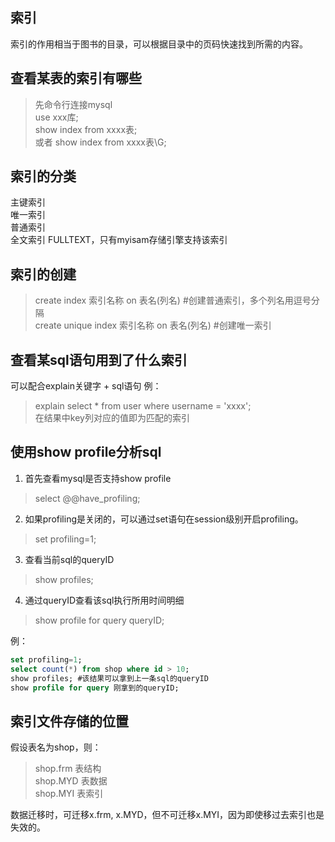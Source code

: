   
索引  
-----------
索引的作用相当于图书的目录，可以根据目录中的页码快速找到所需的内容。  
  
查看某表的索引有哪些
-----------  
> 先命令行连接mysql  
> use xxx库;  
> show index from xxxx表;  
或者
> show index from xxxx表\G;  


索引的分类
-----------
主键索引  
唯一索引  
普通索引  
全文索引 FULLTEXT，只有myisam存储引擎支持该索引    
  
索引的创建  
-----------
> create index 索引名称 on 表名(列名)  #创建普通索引，多个列名用逗号分隔  
> create unique index 索引名称 on 表名(列名)   #创建唯一索引
  
  
查看某sql语句用到了什么索引
-----------
可以配合explain关键字 + sql语句
例：
> explain select * from user where username = 'xxxx';  
在结果中key列对应的值即为匹配的索引  

使用show profile分析sql
-----------
1) 首先查看mysql是否支持show profile   
> select @@have_profiling;  
2) 如果profiling是关闭的，可以通过set语句在session级别开启profiling。  
> set profiling=1;   
3) 查看当前sql的queryID  
> show profiles;  
4) 通过queryID查看该sql执行所用时间明细  
> show profile for query queryID;  

例：  
```sql
set profiling=1;
select count(*) from shop where id > 10;
show profiles; #该结果可以拿到上一条sql的queryID
show profile for query 刚拿到的queryID;
```  
  
  
索引文件存储的位置  
-----------
假设表名为shop，则：  
> shop.frm  表结构  
> shop.MYD  表数据  
> shop.MYI  表索引  
  
数据迁移时，可迁移x.frm, x.MYD，但不可迁移x.MYI，因为即使移过去索引也是失效的。  
  


























